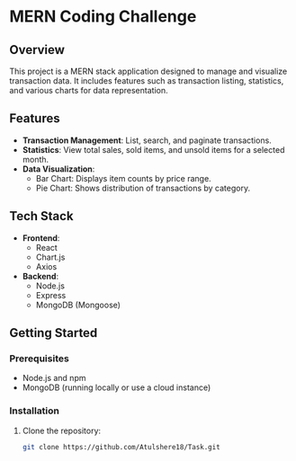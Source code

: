 # MERN Coding Challenge

## Overview

This project is a MERN stack application designed to manage and visualize transaction data. It includes features such as transaction listing, statistics, and various charts for data representation.

## Features

- **Transaction Management**: List, search, and paginate transactions.
- **Statistics**: View total sales, sold items, and unsold items for a selected month.
- **Data Visualization**:
  - Bar Chart: Displays item counts by price range.
  - Pie Chart: Shows distribution of transactions by category.

## Tech Stack

- **Frontend**: 
  - React
  - Chart.js
  - Axios
- **Backend**: 
  - Node.js
  - Express
  - MongoDB (Mongoose)

## Getting Started

### Prerequisites

- Node.js and npm
- MongoDB (running locally or use a cloud instance)

### Installation

1. Clone the repository:
   ```bash
   git clone https://github.com/Atulshere18/Task.git
 
